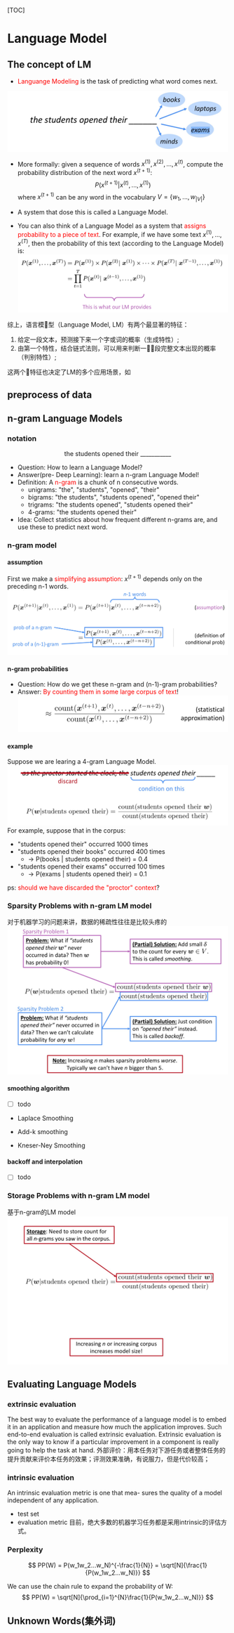 [TOC]
# Language Model

## The concept of LM
* <font color=red>Languange Modeling</font> is the task of predicting what word comes next.

![](../../resource/lm-ngram/fig1.jpg)
<br />
* More formally: given a sequence of words $x^{(1)},x^{(2)},...,x^{(t)}$, compute the probability distribution of the next word $x^{(t+1)}$:
  $$
  P(x^{(t+1)}|x^{(t)},...,x^{(1)})
  $$
  where $x^{(t+1)}$ can be any word in the vocabulary $V = \{w_1,...,w_{|V|}\}$
  <br />

* A system that dose this is called a Language Model.
  <br />

* You can also think of a Language Model as a system that <font color=red>assigns probability to a piece of text</font>.
For example, if we have some text $x^{(1)},...,x^{(T)}$, then the probability of this text (according to the Language Model) is:
![](../../resource/lm-ngram/fig2.jpg)


综上，语言模型（Language Model, LM）有两个最显著的特征：
1. 给定一段文本，预测接下来一个字或词的概率（生成特性）;
2. 由第一个特性，结合链式法则，可以用来判断一段完整文本出现的概率（判别特性）;

这两个特征也决定了LM的多个应用场景，如

## preprocess of data



## n-gram Language Models

### notation
<center> the students opened their ___________ </center>

* Question: How to learn a Language Model?
* Answer(pre- Deep Learning): learn a n-gram Language Model!
* Definition: A <font color=red>n-gram</font> is a chunk of n consecutive words.
    * unigrams: "the", "students", "opened", "their"
    * bigrams: "the students", "students opened", "opened their"
    * trigrams: "the students opened", "students opened their"
    * 4-grams: "the students opened their"
* Idea: Collect statistics about how frequent different n-grams are, and use these to predict next word.

### n-gram model

#### assumption
First we make a <font color=red>simplifying assumption</font>: $x^{(t+1)}$ depends only on the preceding n-1 words.
![](../../resource/lm-ngram/fig3.jpg)
#### n-gram probabilities
* Question: How do we get these n-gram and (n-1)-gram probabilities?
* Answer: <font color=red>By counting them in some large corpus of text</font>!
![](../../resource/lm-ngram/fig4.jpg)

#### example
Suppose we are learing a 4-gram Language Model.
![](../../resource/lm-ngram/fig5.jpg)
For example, suppose that in the corpus:
* "students opened their" occurred 1000 times
* "students opened their books" occurred 400 times
    * -> P(books | students opened their) = 0.4
* "students opened their exams" occurred 100 times
    * -> P(exams | students opened their) = 0.1

ps: <font color=red>should we have discarded the "proctor" context</font>?

### Sparsity Problems with n-gram LM model
对于机器学习的问题来讲，数据的稀疏性往往是比较头疼的
![](../../resource/lm-ngram/fig6.jpg)
#### smoothing algorithm
- [ ] todo
* Laplace Smoothing

* Add-k smoothing

* Kneser-Ney Smoothing
#### backoff and interpolation
- [ ] todo

### Storage Problems with n-gram LM model
基于n-gram的LM model
![](../../resource/lm-ngram/fig7.jpg)


## Evaluating Language Models

### extrinsic evaluation
The best way to evaluate the performance of a language model is to embed it in an application and measure how much the application improves. Such end-to-end evaluation is called extrinsic evaluation. Extrinsic evaluation is the only way to know if a particular improvement in a component is really going to help the task at hand.
外部评价：用本任务对下游任务或者整体任务的提升贡献来评价本任务的效果；评测效果准确，有说服力，但是代价较高；

### intrinsic evaluation
An intrinsic evaluation metric is one that mea- sures the quality of a model independent of any application.
* test set
* evaluation metric
目前，绝大多数的机器学习任务都是采用intrinsic的评估方式。

### Perplexity
$$
PP(W) = P(w_1w_2...w_N)^{-\frac{1}{N}} = \sqrt[N]{\frac{1}{P(w_1w_2...w_N)}}
$$

We can use the chain rule to expand the probability of W:
$$
PP(W) = \sqrt[N]{\prod_{i=1}^{N}\frac{1}{P(w_1w_2...w_N)}}
$$



## Unknown Words(集外词)


